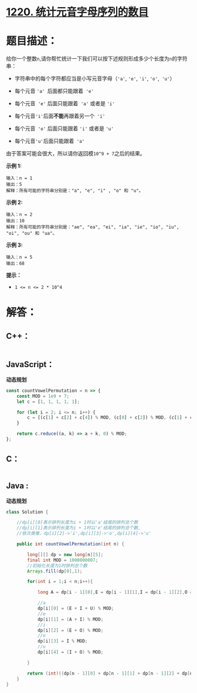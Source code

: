# [1220. 统计元音字母序列的数目](https://leetcode-cn.com/problems/count-vowels-permutation/)

# 题目描述：

给你一个整数`n`,请你帮忙统计一下我们可以按下述规则形成多少个长度为`n`的字符串：

- 字符串中的每个字符都应当是小写元音字母（`'a'`, `'e'`, `'i'`, `'o'`,` 'u'`）

- 每个元音 `'a' `后面都只能跟着` 'e'`

- 每个元音` 'e'` 后面只能跟着` 'a'` 或者是 `'i'`

- 每个元音` 'i' `后面**不能**再跟着另一个` 'i'`

- 每个元音` 'o'` 后面只能跟着 `'i'` 或者是 `'u'`

- 每个元音` 'u' `后面只能跟着` 'a'`

由于答案可能会很大，所以请你返回模`10^9 + 7`之后的结果。



**示例 1:**

```
输入：n = 1
输出：5
解释：所有可能的字符串分别是："a", "e", "i" , "o" 和 "u"。
```

 **示例 2:**

```
输入：n = 2
输出：10
解释：所有可能的字符串分别是："ae", "ea", "ei", "ia", "ie", "io", "iu", "oi", "ou" 和 "ua"。
```

 **示例 3:**

```
输入：n = 5
输出：68
```

**提示：**

- `1 <= n <= 2 * 10^4`

# 解答：

## C++：

```cpp

```

## JavaScript：

**动态规划**

```javascript
const countVowelPermutation = n => {
    const MOD = 1e9 + 7;
    let c = [1, 1, 1, 1, 1];

    for (let i = 2; i <= n; i++) {
        c = [(c[1] + c[2] + c[4]) % MOD, (c[0] + c[2]) % MOD, (c[1] + c[3]) % MOD, c[2] % MOD, (c[2] + c[3]) % MOD];
    }

    return c.reduce((a, k) => a + k, 0) % MOD;
};
```

## C：

```c

```

## Java :

**动态规划**

```java
class Solution {

    //dp[i][0]表示排列长度为i + 1时以'a'结尾的排列总个数
    //dp[i][1]表示排列长度为i + 1时以'e'结尾的排列总个数,
    //依次类推，dp[i][2]->'i',dp[i][3]->'o',dp[i][4]->'u'

    public int countVowelPermutation(int n) {

        long[][] dp = new long[n][5];
        final int MOD = 1000000007;
        //初始化长度为1时排列总个数
        Arrays.fill(dp[0],1);

        for(int i = 1;i < n;i++){

            long A = dp[i - 1][0],E = dp[i - 1][1],I = dp[i - 1][2],O = dp[i - 1][3],U = dp[i - 1][4];

            //a
            dp[i][0] = (E + I + U) % MOD;
            //e
            dp[i][1] = (A + I) % MOD;
            //i
            dp[i][2] = (E + O) % MOD;
            //o
            dp[i][3] = I % MOD;
            //u
            dp[i][4] = (I + O) % MOD;

        }

        return (int)((dp[n - 1][0] + dp[n - 1][1] + dp[n - 1][2] + dp[n - 1][3] + dp[n - 1][4]) % MOD);
    }
}
```


